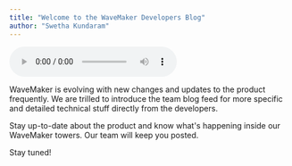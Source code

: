 ```yaml
---
title: "Welcome to the WaveMaker Developers Blog"
author: "Swetha Kundaram"
---
```


<audio controls>
  <source src="/learn/audio/2019-11-01-developers-team-blog.md.mp3" type="audio/mpeg">
  Your browser does not support the audio element.
</audio>

WaveMaker is evolving with new changes and updates to the product frequently. We are trilled to introduce the team blog feed for more specific and detailed technical stuff directly from the developers. 

Stay up-to-date about the product and know what's happening inside our WaveMaker towers. Our team will keep you posted.

Stay tuned! 


